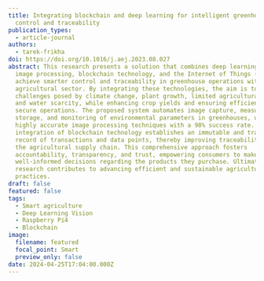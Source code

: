 ```yaml
---
title: Integrating blockchain and deep learning for intelligent greenhouse
  control and traceability
publication_types:
  - article-journal
authors:
  - tarek-frikha
doi: https://doi.org/10.1016/j.aej.2023.08.027
abstract: This research presents a solution that combines deep learning-based
  image processing, blockchain technology, and the Internet of Things (IoT) to
  achieve smarter control and traceability in greenhouse operations within the
  agricultural sector. By integrating these technologies, the aim is to overcome
  challenges posed by climate change, plant growth, limited agricultural land,
  and water scarcity, while enhancing crop yields and ensuring efficient and
  secure operations. The proposed system automates image capture, measurement,
  storage, and monitoring of environmental parameters in greenhouses, utilizing
  highly accurate image processing techniques with a 98% success rate. The
  integration of blockchain technology establishes an immutable and transparent
  record of transactions and data points, thereby improving traceability across
  the agricultural supply chain. This comprehensive approach fosters
  accountability, transparency, and trust, empowering consumers to make
  well-informed decisions regarding the products they purchase. Ultimately, this
  research contributes to advancing efficient and sustainable agricultural
  practices.
draft: false
featured: false
tags:
  - Smart agriculture
  - Deep Learning Vision
  - Raspberry Pi4
  - Blockchain
image:
  filename: featured
  focal_point: Smart
  preview_only: false
date: 2024-04-25T17:04:00.000Z
---
```

